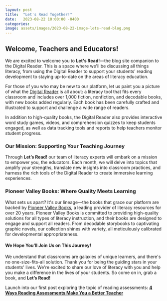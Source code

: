 ```yaml
---
layout: post
title:  "Let's Read Together!"
date:   2023-08-22 10:00:00 -0400
categories:
image: assets/images/2023-08-22-image-lets-read-blog.png
---
```


## Welcome, Teachers and Educators!
We are excited to welcome you to **Let's Read!**—the blog site companion to the Digital Reader. This is a space where we'll be discussing all things literacy, from using the Digital Reader to support your students' reading development to staying up-to-date on the areas of literacy education.

For those of you who may be new to our platform, let us paint you a picture of what the <a href="https://www.digitalreader.com/">Digital Reader</a> is all about: a literacy tool that fits every classroom and includes over 1,000 fiction, nonfiction, and decodable books, with new books added regularly. Each book has been carefully crafted and illustrated to support and challenge a wide range of readers.

In addition to high-quality books, the Digital Reader also provides interactive word study games, videos, and comprehension quizzes to keep students engaged, as well as data tracking tools and reports to help teachers monitor student progress.

### Our Mission: Supporting Your Teaching Journey
Through **Let’s Read!** our team of literacy experts will embark on a mission to empower you, the educators. Each month, we will delve into topics that amplify your strengths, translate new insights into classroom practices, and harness the rich tools of the Digital Reader to create immersive learning experiences.

### Pioneer Valley Books: Where Quality Meets Learning
What sets us apart? It's our lineage—the books that grace our platform are backed by <a href="https://pioneervalleybooks.com/">Pioneer Valley Books</a>, a leading provider of literacy resources for over 20 years. Pioneer Valley Books is committed to providing high-quality solutions for all types of literacy instruction, and their books are designed to engage and support all readers. From decodable storybooks to captivating graphic novels, our collection shines with variety, all meticulously calibrated for developmental appropriateness.

#### We Hope You'll Join Us on This Journey!
We understand that classrooms are galaxies of unique learners, and there's no one-size-fits-all solution. Thank you for being the guiding stars in your students' lives. We're excited to share our love of literacy with you and help you make a difference in the lives of your students. So come on in, grab a book, and **Let’s Read!**


Launch into our first post exploring the topic of reading assessments: **<a href="{{ site.baseurl }}{% post_url 2023-08-16-4-ways-reading-assessments-make-you-a-better-teacher %}">4 Ways Reading Assessments Make You a Better Teacher</a>**

